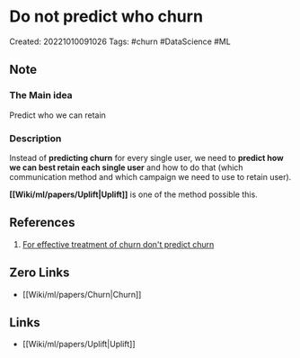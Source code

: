 # Do not predict who churn

Created: 20221010091026
Tags: #churn #DataScience #ML

## Note
### The Main idea
Predict who we can retain

### Description
Instead of **predicting churn** for every single user, we need to **predict how we can best retain each single user** and how to do that (which communication method and which campaign we need to use to retain user).

**[[Wiki/ml/papers/Uplift|Uplift]]** is one of the method possible this.

## References
1. [For effective treatment of churn don't predict churn](https://medium.com/bigdatarepublic/for-effective-treatment-of-churn-dont-predict-churn-58328967ec4f)

## Zero Links
- [[Wiki/ml/papers/Churn|Churn]]

## Links
- [[Wiki/ml/papers/Uplift|Uplift]]
